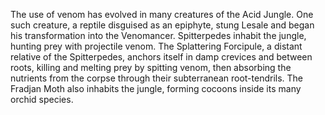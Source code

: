 The use of venom has evolved in many creatures of the Acid Jungle. One such creature, a reptile disguised as an epiphyte, stung Lesale and began his transformation into the Venomancer. Spitterpedes inhabit the jungle, hunting prey with projectile venom. The Splattering Forcipule, a distant relative of the Spitterpedes, anchors itself in damp crevices and between roots, killing and melting prey by spitting venom, then absorbing the nutrients from the corpse through their subterranean root-tendrils. The Fradjan Moth also inhabits the jungle, forming cocoons inside its many orchid species.